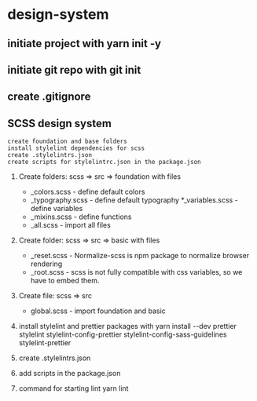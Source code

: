# design-system

## initiate project with yarn init -y

## initiate git repo with git init

## create .gitignore

## SCSS design system
    create foundation and base folders
    install stylelint dependencies for scss 
    create .stylelintrs.json
    create scripts for stylelintrc.json in the package.json


1. Create folders: scss => src => foundation with files

    * _colors.scss - define default colors
    * _typography.scss - define default typography
    *_variables.scss - define variables
    * _mixins.scss - define functions
    * _all.scss - import all files

2. Create folder: scss => src => basic with files

    * _reset.scss - Normalize-scss is npm package to normalize browser rendering
    * _root.scss - scss is not fully compatible with css variables, so we have to embed them.

3. Create file: scss => src 
    * global.scss - import foundation and basic 

4. install stylelint and prettier packages with
    yarn install --dev prettier stylelint stylelint-config-prettier stylelint-config-sass-guidelines stylelint-prettier

5. create .stylelintrs.json

6. add scripts in the package.json

7. command for starting lint
    yarn lint